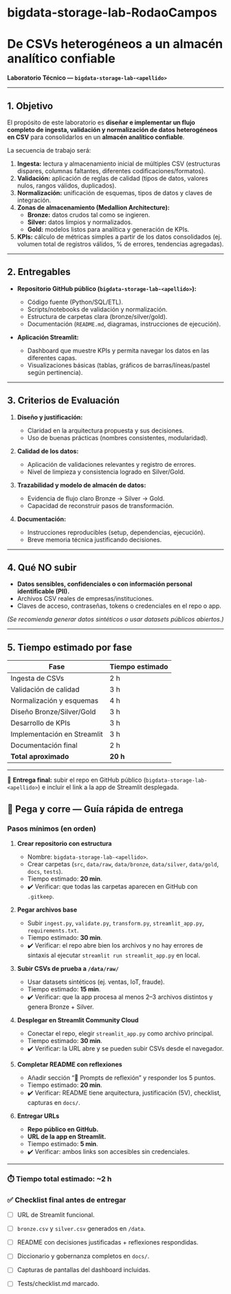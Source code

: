 # bigdata-storage-lab-RodaoCampos
# De CSVs heterogéneos a un almacén analítico confiable  
**Laboratorio Técnico — `bigdata-storage-lab-<apellido>`**

---

## 1. Objetivo

El propósito de este laboratorio es **diseñar e implementar un flujo completo de ingesta, validación y normalización de datos heterogéneos en CSV** para consolidarlos en un **almacén analítico confiable**.  

La secuencia de trabajo será:

1. **Ingesta:** lectura y almacenamiento inicial de múltiples CSV (estructuras dispares, columnas faltantes, diferentes codificaciones/formatos).  
2. **Validación:** aplicación de reglas de calidad (tipos de datos, valores nulos, rangos válidos, duplicados).  
3. **Normalización:** unificación de esquemas, tipos de datos y claves de integración.  
4. **Zonas de almacenamiento (Medallion Architecture):**  
   - **Bronze:** datos crudos tal como se ingieren.  
   - **Silver:** datos limpios y normalizados.  
   - **Gold:** modelos listos para analítica y generación de KPIs.  
5. **KPIs:** cálculo de métricas simples a partir de los datos consolidados (ej. volumen total de registros válidos, % de errores, tendencias agregadas).

---

## 2. Entregables

- **Repositorio GitHub público (`bigdata-storage-lab-<apellido>`):**  
  - Código fuente (Python/SQL/ETL).  
  - Scripts/notebooks de validación y normalización.  
  - Estructura de carpetas clara (bronze/silver/gold).  
  - Documentación (`README.md`, diagramas, instrucciones de ejecución).  

- **Aplicación Streamlit:**  
  - Dashboard que muestre KPIs y permita navegar los datos en las diferentes capas.  
  - Visualizaciones básicas (tablas, gráficos de barras/líneas/pastel según pertinencia).  

---

## 3. Criterios de Evaluación

1. **Diseño y justificación:**  
   - Claridad en la arquitectura propuesta y sus decisiones.  
   - Uso de buenas prácticas (nombres consistentes, modularidad).  

2. **Calidad de los datos:**  
   - Aplicación de validaciones relevantes y registro de errores.  
   - Nivel de limpieza y consistencia logrado en Silver/Gold.  

3. **Trazabilidad y modelo de almacén de datos:**  
   - Evidencia de flujo claro Bronze → Silver → Gold.  
   - Capacidad de reconstruir pasos de transformación.  

4. **Documentación:**  
   - Instrucciones reproducibles (setup, dependencias, ejecución).  
   - Breve memoria técnica justificando decisiones.  

---

## 4. Qué **NO** subir

- **Datos sensibles, confidenciales o con información personal identificable (PII).**  
- Archivos CSV reales de empresas/instituciones.  
- Claves de acceso, contraseñas, tokens o credenciales en el repo o app.  

*(Se recomienda generar datos sintéticos o usar datasets públicos abiertos.)*

---

## 5. Tiempo estimado por fase

| Fase                        | Tiempo estimado |
|-----------------------------|-----------------|
| Ingesta de CSVs             | 2 h             |
| Validación de calidad       | 3 h             |
| Normalización y esquemas    | 4 h             |
| Diseño Bronze/Silver/Gold   | 3 h             |
| Desarrollo de KPIs          | 3 h             |
| Implementación en Streamlit | 3 h             |
| Documentación final         | 2 h             |
| **Total aproximado**        | **20 h**        |

---

📌 **Entrega final:** subir el repo en GitHub público (`bigdata-storage-lab-<apellido>`) e incluir el link a la app de Streamlit desplegada.

## 🚀 Pega y corre — Guía rápida de entrega

### Pasos mínimos (en orden)

1. **Crear repositorio con estructura**  
   - Nombre: `bigdata-storage-lab-<apellido>`.  
   - Crear carpetas (`src`, `data/raw`, `data/bronze`, `data/silver`, `data/gold`, `docs`, `tests`).  
   - Tiempo estimado: **20 min**.  
   - ✔️ Verificar: que todas las carpetas aparecen en GitHub con `.gitkeep`.

2. **Pegar archivos base**  
   - Subir `ingest.py`, `validate.py`, `transform.py`, `streamlit_app.py`, `requirements.txt`.  
   - Tiempo estimado: **30 min**.  
   - ✔️ Verificar: el repo abre bien los archivos y no hay errores de sintaxis al ejecutar `streamlit run streamlit_app.py` en local.

3. **Subir CSVs de prueba a `/data/raw/`**  
   - Usar datasets sintéticos (ej. ventas, IoT, fraude).  
   - Tiempo estimado: **15 min**.  
   - ✔️ Verificar: que la app procesa al menos 2–3 archivos distintos y genera Bronze + Silver.

4. **Desplegar en Streamlit Community Cloud**  
   - Conectar el repo, elegir `streamlit_app.py` como archivo principal.  
   - Tiempo estimado: **30 min**.  
   - ✔️ Verificar: la URL abre y se pueden subir CSVs desde el navegador.

5. **Completar README con reflexiones**  
   - Añadir sección “📝 Prompts de reflexión” y responder los 5 puntos.  
   - Tiempo estimado: **20 min**.  
   - ✔️ Verificar: README tiene arquitectura, justificación (5V), checklist, capturas en `docs/`.

6. **Entregar URLs**  
   - **Repo público en GitHub.**  
   - **URL de la app en Streamlit.**  
   - Tiempo estimado: **5 min**.  
   - ✔️ Verificar: ambos links son accesibles sin credenciales.

---

### ⏱️ Tiempo total estimado: **~2 h**

### ✅ Checklist final antes de entregar
- [ ] URL de Streamlit funcional.  
- [ ] `bronze.csv` y `silver.csv` generados en `/data`.  
- [ ] README con decisiones justificadas + reflexiones respondidas.  
- [ ] Diccionario y gobernanza completos en `docs/`.  
- [ ] Capturas de pantallas del dashboard incluidas.  
- [ ] Tests/checklist.md marcado.  

